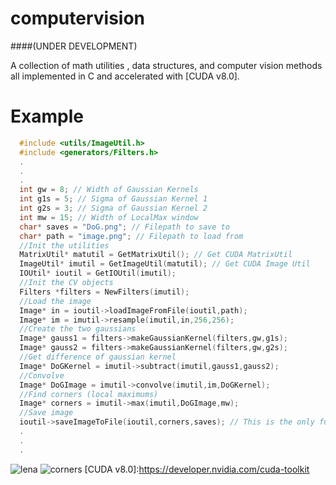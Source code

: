 # computervision
####(UNDER DEVELOPMENT)

A collection of math utilities , data structures, and computer vision methods all implemented in C and accelerated with [CUDA v8.0].

# Example
```C
  #include <utils/ImageUtil.h>
  #include <generators/Filters.h>
  .
  .
  .
  int gw = 8; // Width of Gaussian Kernels
  int g1s = 5; // Sigma of Gaussian Kernel 1
  int g2s = 3; // Sigma of Gaussian Kernel 2
  int mw = 15; // Width of LocalMax window
  char* saves = "DoG.png"; // Filepath to save to
  char* path = "image.png"; // Filepath to load from
  //Init the utilities
  MatrixUtil* matutil = GetMatrixUtil(); // Get CUDA MatrixUtil
  ImageUtil* imutil = GetImageUtil(matutil); // Get CUDA Image Util
  IOUtil* ioutil = GetIOUtil(imutil);
  //Init the CV objects
  Filters *filters = NewFilters(imutil);
  //Load the image
  Image* in = ioutil->loadImageFromFile(ioutil,path);
  Image* im = imutil->resample(imutil,in,256,256);
  //Create the two gaussians
  Image* gauss1 = filters->makeGaussianKernel(filters,gw,g1s);
  Image* gauss2 = filters->makeGaussianKernel(filters,gw,g2s);
  //Get difference of gaussian kernel
  Image* DoGKernel = imutil->subtract(imutil,gauss1,gauss2);
  //Convolve
  Image* DoGImage = imutil->convolve(imutil,im,DoGKernel);
  //Find corners (local maximums)
  Image* corners = imutil->max(imutil,DoGImage,mw);
  //Save image
  ioutil->saveImageToFile(ioutil,corners,saves); // This is the only function that copies memory from device to host
  .
  .
  .
```
![lena] ![corners]
[CUDA v8.0]:https://developer.nvidia.com/cuda-toolkit


[lena]:https://github.com/tylerpayne/computervision/blob/master/lena256.png
[corners]:https://github.com/tylerpayne/computervision/blob/master/lenacorners.png
